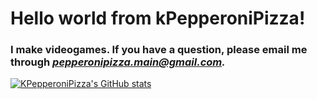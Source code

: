 # Hello world from kPepperoniPizza!

### I make videogames. If you have a question, please email me through ***pepperonipizza.main@gmail.com.***

[![KPepperoniPizza's GitHub stats](https://github-readme-stats.vercel.app/api?username=kPepperoniPizza)](https://github.com/kPepperoniPizza/github-readme-stats)
